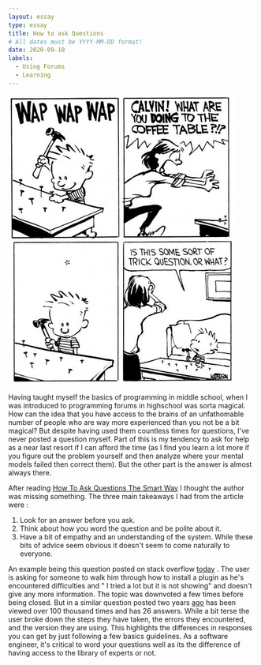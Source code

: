 ```yaml
---
layout: essay
type: essay
title: How to ask Questions
# All dates must be YYYY-MM-DD format!
date: 2020-09-10
labels:
  - Using Forums
  - Learning
---
```


<img class="ui large right floated rounded image" src="/images/ques.jpg">

Having taught myself the basics of programming in middle school, when I was introduced to programming forums in highschool was sorta magical. How can the idea that you have access to the brains of an unfathomable number of people who are way more experienced than you not be a bit magical? But despite having used them countless times for questions, I've never posted a question myself. Part of this is my tendency to ask for help as a near last resort if I can afford the time (as I find you learn a lot more if you figure out the problem yourself and then analyze where your mental models failed then correct them). But the other part is the answer is almost always there. 

After reading [How To Ask Questions The Smart Way](http://www.catb.org/esr/faqs/smart-questions.html) I thought the author was missing something. The three main takeaways I had from the article were :
1. Look for an answer before you ask.
2. Think about how you word the question and be polite about it.
3. Have a bit of empathy and an understanding of the system.
While these bits of advice seem obvious it doesn't seem to come naturally to everyone. 

An example being this question posted on stack overflow [today](https://stackoverflow.com/questions/63843452/problems-while-adding-mathtype-to-django-ckeditor) . The user is asking for someone to walk him through how to install a plugin as he's encountered difficulties and " I tried a lot but it is not showing" and doesn't give any more information. The topic was downvoted a few times before being closed.
But in a similar question posted two years [ago](https://stackoverflow.com/questions/47545940/when-i-run-npm-install-it-returns-with-err-code-eintegrity-npm-5-3-0) has been viewed over 100 thousand times and has 26 answers. While a bit terse the user broke down the steps they have taken, the errors they encountered, and the version they are using. This highlights the differences in responses you can get by just following a few basics guidelines. As a software engineer, it's critical to word your questions well as its the difference of having access to the library of experts or not.

